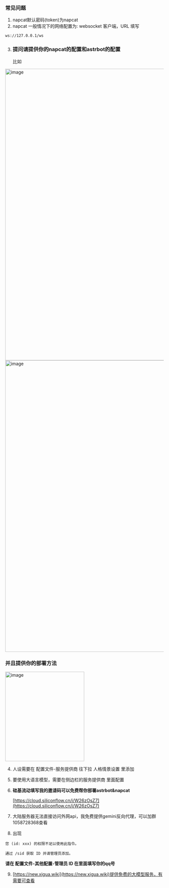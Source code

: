 ### 常见问题

1.  napcat默认密码(token)为napcat
2.  napcat 一般情况下的网络配置为: websocket 客户端，URL 填写
```log
ws://127.0.0.1/ws
```
3. ### **提问请提供你的napcat的配置和astrbot的配置**
   比如
 <img width="1463" height="925" alt="image" src="https://github.com/user-attachments/assets/7acccccd-ddb4-4d88-85be-2d4351aa6774" />
 <img width="1463" height="925" alt="image" src="https://github.com/user-attachments/assets/9a484d7c-8f3e-4f95-bc8e-533f5e6438a8" />
 
### **并且提供你的部署方法**

<img width="251" height="284" alt="image" src="https://github.com/user-attachments/assets/64961789-9c4b-4626-b163-63a7666c7ed6" />

4.  人设需要在 配置文件-服务提供商 往下拉 人格情景设置 里添加
5.  要使用大语言模型，需要在侧边栏的服务提供商 里面配置
6. **硅基流动填写我的邀请码可以免费帮你部署astrbot&napcat**

   [https://cloud.siliconflow.cn/i/W26zOsZ7](https://cloud.siliconflow.cn/i/W26zOsZ7)
7. 大陆服务器无法直接访问外网api，我免费提供gemini反向代理，可以加群1058728368查看
8. 出现
  ```提示
您 (id: xxx) 的权限不足以使用此指令。

  通过 /sid 获取 ID 并请管理员添加。
```
 **请在 配置文件-其他配置-管理员 ID 在里面填写你的qq号**

 9. [https://new.xigua.wiki](https://new.xigua.wiki)提供免费的大模型服务，有需要可查看
